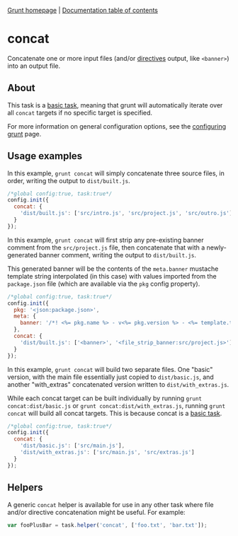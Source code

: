 [Grunt homepage](https://github.com/cowboy/grunt) | [Documentation table of contents](toc.md)

# concat
Concatenate one or more input files (and/or [directives](helpers_directives.md) output, like `<banner>`) into an output file.

## About

This task is a [basic task](tasks_creating.md), meaning that grunt will automatically iterate over all `concat` targets if no specific target is specified.

For more information on general configuration options, see the [configuring grunt](configuring.md) page.

## Usage examples

In this example, `grunt concat` will simply concatenate three source files, in order, writing the output to `dist/built.js`.

```javascript
/*global config:true, task:true*/
config.init({
  concat: {
    'dist/built.js': ['src/intro.js', 'src/project.js', 'src/outro.js']
  }
});
```

In this example, `grunt concat` will first strip any pre-existing banner comment from the `src/project.js` file, then concatenate that with a newly-generated banner comment, writing the output to `dist/built.js`.

This generated banner will be the contents of the `meta.banner` mustache template string interpolated (in this case) with values imported from the `package.json` file (which are available via the `pkg` config property).

```javascript
/*global config:true, task:true*/
config.init({
  pkg: '<json:package.json>',
  meta: {
    banner: '/*! <%= pkg.name %> - v<%= pkg.version %> - <%= template.today("m/d/yyyy") %> /*'
  },
  concat: {
    'dist/built.js': ['<banner>', '<file_strip_banner:src/project.js>']
  }
});
```

In this example, `grunt concat` will build two separate files. One "basic" version, with the main file essentially just copied to `dist/basic.js`, and another "with_extras" concatenated version written to `dist/with_extras.js`.

While each concat target can be built individually by running `grunt concat:dist/basic.js` or `grunt concat:dist/with_extras.js`, running `grunt concat` will build all concat targets. This is because concat is a [basic task](tasks_creating.md).

```javascript
/*global config:true, task:true*/
config.init({
  concat: {
    'dist/basic.js': ['src/main.js'],
    'dist/with_extras.js': ['src/main.js', 'src/extras.js']
  }
});
```

## Helpers

A generic `concat` helper is available for use in any other task where file and/or directive concatenation might be useful. For example:

```javascript
var fooPlusBar = task.helper('concat', ['foo.txt', 'bar.txt']);
```

